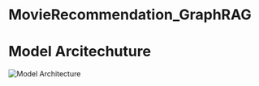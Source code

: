 # MovieRecommendation_GraphRAG

# Model Arcitechuture

![Model Architecture](https://github.com/user-attachments/assets/d3cded9f-75c0-426a-8688-33ab0c1869ac)
